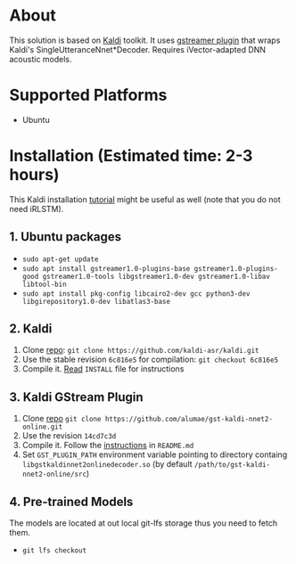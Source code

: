 # About
This solution is based on [Kaldi](http://kaldi-asr.org) toolkit. 
It uses [gstreamer plugin](https://github.com/alumae/gst-kaldi-nnet2-online) that wraps Kaldi's SingleUtteranceNnet*Decoder. 
Requires iVector-adapted DNN acoustic models.

# Supported Platforms

- Ubuntu

# Installation (Estimated time: 2-3 hours)
This Kaldi installation [tutorial](http://jrmeyer.github.io/asr/2016/01/26/Installing-Kaldi.html) might be useful as well (note that you do not need iRLSTM).
## 1. Ubuntu packages
* `sudo apt-get update`
* `sudo apt install gstreamer1.0-plugins-base gstreamer1.0-plugins-good gstreamer1.0-tools libgstreamer1.0-dev gstreamer1.0-libav libtool-bin`
* `sudo apt install pkg-config libcairo2-dev gcc python3-dev libgirepository1.0-dev libatlas3-base`

## 2. Kaldi
1. Clone [repo](https://github.com/kaldi-asr/kaldi): `git clone https://github.com/kaldi-asr/kaldi.git`
2. Use the stable revision `6c816e5` for compilation: `git checkout 6c816e5`
3. Compile it. [Read](https://github.com/kaldi-asr/kaldi/blob/master/INSTALL) `INSTALL` file for instructions

## 3. Kaldi GStream Plugin
1. Clone [repo](https://github.com/alumae/gst-kaldi-nnet2-online) `git clone https://github.com/alumae/gst-kaldi-nnet2-online.git`
2. Use the revision `14cd7c3d`
3. Compile it. Follow the [instructions](https://github.com/alumae/gst-kaldi-nnet2-online/blob/master/README.md#how-to-compile-it) in `README.md`
4. Set `GST_PLUGIN_PATH` environment variable pointing to directory containg `libgstkaldinnet2onlinedecoder.so` (by default `/path/to/gst-kaldi-nnet2-online/src`)

## 4. Pre-trained Models
The models are located at out local git-lfs storage thus you need to fetch them.
* `git lfs checkout`